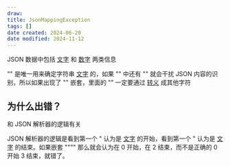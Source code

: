 ```yaml
---
draw:
title: JsonMappingException
tags: []
date created: 2024-06-20
date modified: 2024-11-12
---
```


JSON 数据中包括 [文字](文字.md) 和 [数字](数字.md) 两类信息

"" 是唯一用来确定字符串 [文字](文字.md) 的，如果 "" 中还有 "" 就会干扰 JSON 内容的识别，所以如果出现了 "" 嵌套，里面的 "" 一定要通过 [转义](转义.md) 成其他字符

## 为什么出错？

和 JSON 解析器的逻辑有关

JSON 解析器的逻辑是看到第一个 " 认为是 [文字](文字.md) 的开始，看到第一个 " 认为是 [文字](文字.md) 的结束。如果嵌套 """" 那么就会认为在 0 开始，在 2 结束，而不是正确的 0 开始 3 结束，就错了。
